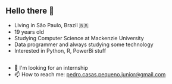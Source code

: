 ## Hello there 👋

<!--
**PedroCGithub/PedroCGithub** is a ✨ _special_ ✨ repository because its `README.md` (this file) appears on your GitHub profile.

-->
- Living in São Paulo, Brazil 🇧🇷
- 19 years old
- Studying Computer Science at Mackenzie University
- Data programmer and always studying some technology
- Interested in Python, R, PowerBi  stuff

## 
- 💼 I'm looking for an internship
- 📫 How to reach me: pedro.casas.pequeno.junior@gmail.com
